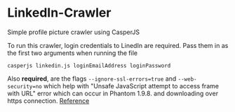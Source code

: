 # LinkedIn-Crawler
Simple profile picture crawler using CasperJS

To run this crawler, login credentials to LinedIn are required. Pass them in as the first two arguments when running the file

`casperjs linkedin.js loginEmailAddress loginPassword`

Also **required**, are the flags  `--ignore-ssl-errors=true`  and  `--web-security=no` which help with "Unsafe JavaScript attempt to access frame with URL" error which can occur in Phantom 1.9.8. and downloading over https connection. [Reference](https://github.com/n1k0/casperjs/issues/1068)

